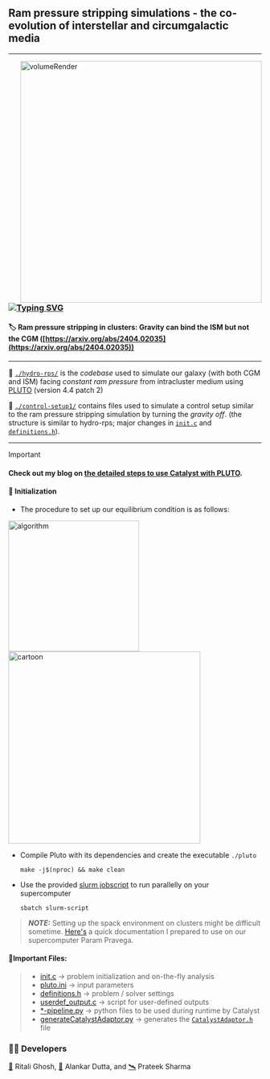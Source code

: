 ## Ram pressure stripping simulations - the co-evolution of interstellar and circumgalactic media
---

<img align="right" src="https://github.com/RitaliG/rps_cgm_hydro/assets/59788464/38a0e0b3-e967-4764-aae6-94026973f050" alt="volumeRender" width="480"/>

### [![Typing SVG](https://readme-typing-svg.demolab.com?font=Fira+Code&pause=1000&color=C07DF7&random=false&width=435&lines=Checkout+our+paper%3A)](https://git.io/typing-svg)    
#### :label: Ram pressure stripping in clusters: Gravity can bind the ISM but not the CGM ([https://arxiv.org/abs/2404.02035](https://arxiv.org/abs/2404.02035))
---
:open_file_folder: [`./hydro-rps/`](./hydro-rps) is the *codebase* used to simulate our galaxy (with both CGM and ISM) facing *constant ram pressure* from intracluster medium 
using [PLUTO](https://plutocode.ph.unito.it/documentation.html) (version 4.4 patch 2)

:open_file_folder: [`./control-setup1/`](./hydro-rps) contains files used to simulate a control setup similar to the ram pressure stripping simulation by turning the *gravity off*. (the structure is similar to hydro-rps; major changes in [`init.c`](./control-setup1/init.c) and [`definitions.h`](./control-setup1/definitions.h)).

---
> [!IMPORTANT]
> #### Check out my blog on [the detailed steps to use Catalyst with PLUTO](https://sites.google.com/view/ritalighosh/use-catalyst-with-your-simulations?authuser=0).


#### 🏃 Initialization
* The procedure to set up our equilibrium condition is as follows:

<img src="https://github.com/RitaliG/rps_cgm_hydro/assets/59788464/9493fb43-acfd-4981-a942-35fabefa2cd0" alt="algorithm" width="260"/>
<img src="https://github.com/RitaliG/rps_cgm_hydro/assets/59788464/69ec651d-418f-40a0-b6ca-16102f65fe5c" alt="cartoon" width="382"/>

* Compile Pluto with its dependencies and create the executable `./pluto`
  ```
  make -j$(nproc) && make clean 
  ```
* Use the provided [slurm jobscript](./hydro-rps/slurm-script) to run parallelly on your supercomputer
  ```
  sbatch slurm-script
  ```
 > **_NOTE:_** 
  Setting up the spack environment on clusters might be difficult sometime.
  [Here's](https://sites.google.com/view/ritalighosh/home-spack-environment?authuser=0) a quick documentation I prepared to use on our supercomputer Param Pravega.
  
#### __:bookmark:Important Files:__ ##
> - [init.c](./hydro-rps/init.c) &rarr; problem initialization and on-the-fly analysis
> - [pluto.ini](./hydro-rps/) &rarr; input parameters
> - [definitions.h](./hydro-rps/definitions.h) &rarr; problem / solver settings
> - [userdef_output.c](./hydro-rps/userdef_output.c) &rarr; script for user-defined outputs
> - [*-pipeline.py](./hydro-rps/) &rarr; python files to be used during runtime by Catalyst
> - [generateCatalystAdaptor.py](./hydro-rps/generateCatalystAdaptor.py) &rarr; generates the [`CatalystAdaptor.h`](./hydro-rps/CatalystAdapotor.h) file


### 🧑‍💻 Developers

[🔗](https://github.com/RitaliG) Ritali Ghosh,
[🔗](https://github.com/dutta-alankar) Alankar Dutta, and
[🛰️](http://www.physics.iisc.ernet.in/~prateek/) Prateek Sharma
